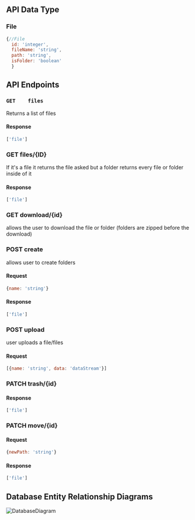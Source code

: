 ## API Data Type
### File
```javascript
{//File
  id: 'integer',
  fileName: 'string',
  path: 'string',
  isFolder: 'boolean'
  }
```


## API Endpoints

### `GET    files` 
Returns a list of files

#### Response
```javascript
['file']
```

### GET   files/{ID} 
If it's a file it returns the file asked but a folder returns every file or folder inside of it

#### Response
```javascript
['file']
```

### GET   download/{id}
allows the user to download the file or folder (folders are zipped before the download)

### POST    create
allows user to create folders

#### Request
```javascript
{name: 'string'}
```
#### Response
```javascript
['file']
```

### POST    upload
user uploads a file/files

#### Request
```javascript
[{name: 'string', data: 'dataStream'}]
```

### PATCH   trash/{id}

#### Response
```javascript
['file']
```

### PATCH   move/{id}

#### Request
```javascript
{newPath: 'string'}
```

#### Response
```javascript
['file']
```


 ## Database Entity Relationship Diagrams
![DatabaseDiagram](https://user-images.githubusercontent.com/10840988/61665895-d1b94880-ac9b-11e9-8e8e-7792f07196a8.png)
